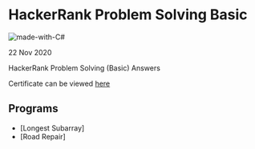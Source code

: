 # HackerRank Problem Solving Basic

![made-with-C#](https://img.shields.io/badge/Made%20with-Java-1f425f.svg)

22 Nov 2020

HackerRank Problem Solving (Basic) Answers

Certificate can be viewed [here](https://www.hackerrank.com/certificates/feee39b73c34)

## Programs 
- [Longest Subarray]
- [Road Repair]
